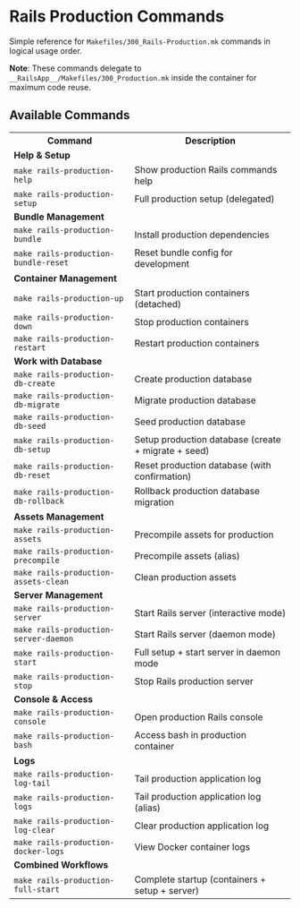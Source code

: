 # Rails Production Commands

Simple reference for `Makefiles/300_Rails-Production.mk` commands in logical usage order.

**Note**: These commands delegate to `__RailsApp__/Makefiles/300_Production.mk` inside the container for maximum code reuse.

## Available Commands

<table style="width: 100%;">
<tr><th>Command</th><th>Description</th></tr>

<tr><td colspan="2"><strong>Help & Setup</strong></td></tr>
<tr><td><code>make rails-production-help</code></td><td>Show production Rails commands help</td></tr>
<tr><td><code>make rails-production-setup</code></td><td>Full production setup (delegated)</td></tr>

<tr><td colspan="2"><strong>Bundle Management</strong></td></tr>
<tr><td><code>make rails-production-bundle</code></td><td>Install production dependencies</td></tr>
<tr><td><code>make rails-production-bundle-reset</code></td><td>Reset bundle config for development</td></tr>

<tr><td colspan="2"><strong>Container Management</strong></td></tr>
<tr><td><code>make rails-production-up</code></td><td>Start production containers (detached)</td></tr>
<tr><td><code>make rails-production-down</code></td><td>Stop production containers</td></tr>
<tr><td><code>make rails-production-restart</code></td><td>Restart production containers</td></tr>

<tr><td colspan="2"><strong>Work with Database</strong></td></tr>
<tr><td><code>make rails-production-db-create</code></td><td>Create production database</td></tr>
<tr><td><code>make rails-production-db-migrate</code></td><td>Migrate production database</td></tr>
<tr><td><code>make rails-production-db-seed</code></td><td>Seed production database</td></tr>
<tr><td><code>make rails-production-db-setup</code></td><td>Setup production database (create + migrate + seed)</td></tr>
<tr><td><code>make rails-production-db-reset</code></td><td>Reset production database (with confirmation)</td></tr>
<tr><td><code>make rails-production-db-rollback</code></td><td>Rollback production database migration</td></tr>

<tr><td colspan="2"><strong>Assets Management</strong></td></tr>
<tr><td><code>make rails-production-assets</code></td><td>Precompile assets for production</td></tr>
<tr><td><code>make rails-production-precompile</code></td><td>Precompile assets (alias)</td></tr>
<tr><td><code>make rails-production-assets-clean</code></td><td>Clean production assets</td></tr>

<tr><td colspan="2"><strong>Server Management</strong></td></tr>
<tr><td><code>make rails-production-server</code></td><td>Start Rails server (interactive mode)</td></tr>
<tr><td><code>make rails-production-server-daemon</code></td><td>Start Rails server (daemon mode)</td></tr>
<tr><td><code>make rails-production-start</code></td><td>Full setup + start server in daemon mode</td></tr>
<tr><td><code>make rails-production-stop</code></td><td>Stop Rails production server</td></tr>

<tr><td colspan="2"><strong>Console & Access</strong></td></tr>
<tr><td><code>make rails-production-console</code></td><td>Open production Rails console</td></tr>
<tr><td><code>make rails-production-bash</code></td><td>Access bash in production container</td></tr>

<tr><td colspan="2"><strong>Logs</strong></td></tr>
<tr><td><code>make rails-production-log-tail</code></td><td>Tail production application log</td></tr>
<tr><td><code>make rails-production-logs</code></td><td>Tail production application log (alias)</td></tr>
<tr><td><code>make rails-production-log-clear</code></td><td>Clear production application log</td></tr>
<tr><td><code>make rails-production-docker-logs</code></td><td>View Docker container logs</td></tr>

<tr><td colspan="2"><strong>Combined Workflows</strong></td></tr>
<tr><td><code>make rails-production-full-start</code></td><td>Complete startup (containers + setup + server)</td></tr>

</table>
